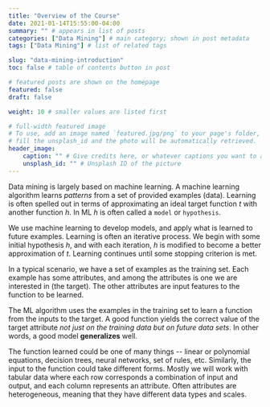 ```yaml
---
title: "Overview of the Course"
date: 2021-01-14T15:55:00-04:00
summary: "" # appears in list of posts
categories: ["Data Mining"] # main category; shown in post metadata
tags: ["Data Mining"] # list of related tags

slug: "data-mining-introduction"
toc: false # table of contents button in post

# featured posts are shown on the homepage
featured: false
draft: false

weight: 10 # smaller values are listed first

# full-width featured image
# To use, add an image named `featured.jpg/png` to your page's folder, or
# fill the unsplash_id and the photo will be automatically retrieved.
header_image:
    caption: "" # Give credits here, or whatever captions you want to add (support markdown)
    unsplash_id: "" # Unsplash ID of the picture
---
```


Data mining is largely based on machine learning. A machine learning algorithm learns _patterns_ from a set of provided examples (data). Learning is often spelled out in terms of approximating an ideal target function $t$ with another function $h$. In ML $h$ is often called a `model` or `hypothesis`.

We use machine learning to develop models, and apply what is learned to future examples. Learning is often an iterative process. We begin with some initial hypothesis $h$, and with each iteration, $h$ is modified to become a better approximation of $t$. Learning continues until some stopping criterion is met.

In a typical scenario, we have a set of examples as the training set. Each example has some attributes, and among the attributes is one we are interested in (the target). The other attributes are input features to the function to be learned.

The ML algorithm uses the examples in the training set to learn a function from the inputs to the target. A good function yields the correct value of the target attribute _not just on the training data but on future data sets_. In other words, a good model **generalizes** well.

The function learned could be one of many things -- linear or polynomial equations, decision trees, neural networks, set of rules, etc. Similarly, the input to the function could take different forms. Mostly we will work with tabular data where each row corresponds a combination of input and output, and each column represents an attribute. Often attributes are heterogeneous, meaning that they have different data types and scales.
